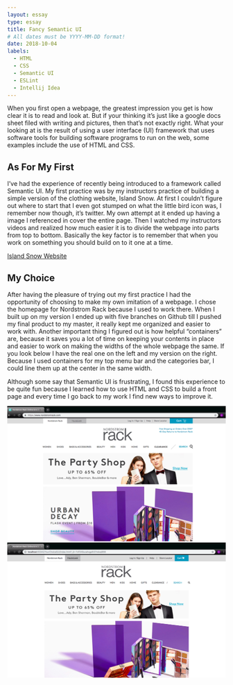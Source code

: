 ```yaml
---
layout: essay
type: essay
title: Fancy Semantic UI
# All dates must be YYYY-MM-DD format!
date: 2018-10-04
labels:
  - HTML
  - CSS
  - Semantic UI
  - ESLint
  - Intellij Idea
---
```


When you first open a webpage, the greatest impression you get is how clear it is to read and look at. But if your thinking it’s just like a google docs sheet filed with writing and pictures, then that’s not exactly right. What your looking at is the result of using a user interface (UI) framework that uses software tools for building software programs to run on the web, some examples include the use of HTML and CSS.

## As For My First

I’ve had the experience of recently being introduced to a framework called Semantic UI. My first practice was by my instructors practice of building a simple version of the clothing website, Island Snow. At first I couldn’t figure out where to start that I even got stumped on what the little bird icon was, I remember now though, it’s twitter. My own attempt at it ended up having a image I referenced in cover the entire page. Then I watched my instructors videos and realized how much easier it is to divide the webpage into parts from top to bottom. Basically the key factor is to remember that when you work on something you should build on to it one at a time.


<a href="https://islandsnow.com/">Island Snow Website</a>

## My Choice

After having the pleasure of trying out my first practice I had the opportunity of choosing to make my own imitation of a webpage. I chose the homepage for Nordstrom Rack because I used to work there. When I built up on my version I ended up with five branches on Github till I pushed my final product to my master, it really kept me organized and easier to work with. Another important thing I figured out is how helpful “containers” are, because it saves you a lot of time on keeping your contents in place and easier to work on making the widths of the whole webpage the same. If you look below I have the real one on the left and my version on the right. Because I used containers for my top menu bar and the categories bar, I could line them up at the center in the same width. 

Although some say that Semantic UI is frustrating, I found this experience to be quite fun because I learned how to use HTML and CSS to build a front page and every time I go back to my work I find new ways to improve it.

<center>
  <div class="ui medium images">
    <img class="ui floated rounded image" src="../images/NRs.png">
    <img class="ui floated rounded image" src="../images/mine.png">
  </div>
</center>


